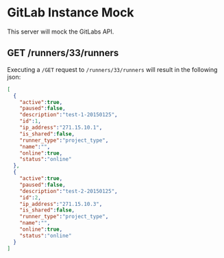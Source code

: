 # GitLab Instance Mock

This server will mock the GitLabs API.

## GET /runners/33/runners

Executing a `/GET` request to `/runners/33/runners` will result in the following json:

```json
[
  {
    "active":true,
    "paused":false,
    "description":"test-1-20150125",
    "id":1,
    "ip_address":"271.15.10.1",
    "is_shared":false,
    "runner_type":"project_type",
    "name":"",
    "online":true,
    "status":"online"
  },
  {
    "active":true,
    "paused":false,
    "description":"test-2-20150125",
    "id":2,
    "ip_address":"271.15.10.3",
    "is_shared":false,
    "runner_type":"project_type",
    "name":"",
    "online":true,
    "status":"online"
  }
]
```
